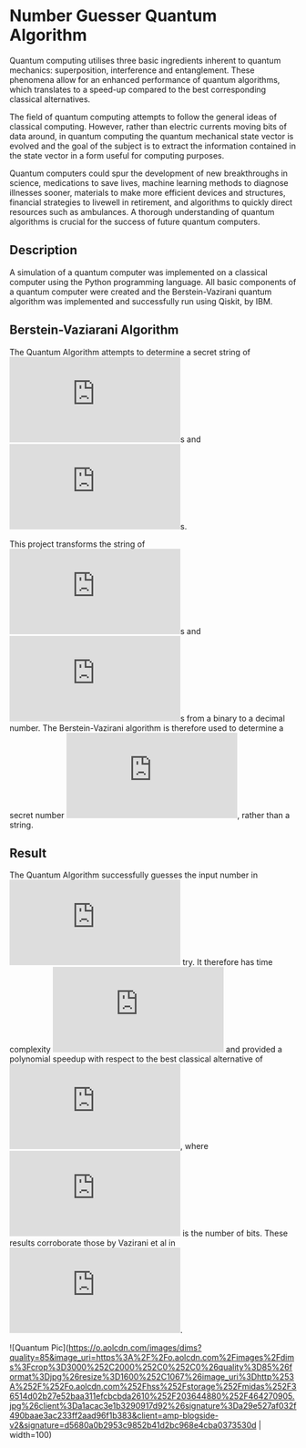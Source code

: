 # Number Guesser Quantum Algorithm

Quantum computing utilises three basic ingredients inherent to quantum mechanics: superposition, interference and entanglement. These phenomena allow for an enhanced performance of quantum algorithms, which translates to a speed-up compared to the best corresponding classical alternatives.

The  field  of  quantum  computing  attempts  to  follow  the  general  ideas  of  classical computing.   However,  rather  than  electric  currents  moving  bits  of  data  around,  in quantum  computing  the  quantum  mechanical  state  vector  is  evolved  and  the  goal of the subject is to extract the information contained in the state vector in  a  form  useful  for  computing  purposes.

Quantum  computers  could  spur  the  development  of  new  breakthroughs  in  science, medications  to  save  lives,  machine  learning  methods  to  diagnose  illnesses  sooner, materials  to  make  more  efficient  devices  and  structures,  financial  strategies  to  livewell  in  retirement,  and  algorithms  to  quickly  direct  resources  such  as  ambulances. A thorough understanding of quantum algorithms is crucial for the success of future quantum computers.


## Description

A simulation of a quantum computer was implemented on a classical computer using the Python programming language. All basic components of a quantum computer were created and the Berstein-Vazirani quantum algorithm was implemented and successfully run using Qiskit, by IBM.

## Berstein-Vaziarani Algorithm

The Quantum Algorithm attempts to determine a secret string of ![equals1](http://latex.codecogs.com/svg.latex?1)s and ![equals1](http://latex.codecogs.com/svg.latex?0)s. 


This project transforms the string of ![equals1](http://latex.codecogs.com/svg.latex?1)s and ![equals1](http://latex.codecogs.com/svg.latex?0)s from a binary to a decimal number. The Berstein-Vazirani algorithm is therefore used to determine a secret number ![real](http://latex.codecogs.com/svg.latex?n%20%5Cin%20%5Cmathbb%7BN%7D), rather than a string.

## Result

The Quantum Algorithm successfully guesses the input number in ![equals1](http://latex.codecogs.com/svg.latex?1) try. It therefore has time complexity ![real](http://latex.codecogs.com/svg.latex?O(1)) and provided a polynomial speedup with respect to the best classical alternative of ![real](http://latex.codecogs.com/svg.latex?O(N)), where ![real](http://latex.codecogs.com/svg.latex?N) is the number of bits. These results corroborate those by Vazirani et al in ![equals1](http://latex.codecogs.com/svg.latex?1992). 

![Quantum Pic](https://o.aolcdn.com/images/dims?quality=85&image_uri=https%3A%2F%2Fo.aolcdn.com%2Fimages%2Fdims%3Fcrop%3D3000%252C2000%252C0%252C0%26quality%3D85%26format%3Djpg%26resize%3D1600%252C1067%26image_uri%3Dhttp%253A%252F%252Fo.aolcdn.com%252Fhss%252Fstorage%252Fmidas%252F36514d02b27e52baa311efcbcbda2610%252F203644880%252F464270905.jpg%26client%3Da1acac3e1b3290917d92%26signature%3Da29e527af032f490baae3ac233ff2aad96f1b383&client=amp-blogside-v2&signature=d5680a0b2953c9852b41d2bc968e4cba0373530d | width=100)
